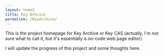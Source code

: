 ```yaml
---
layout: home2
title: Key Arhcive
permalink: /KeyArchive/
---
```

This is the project homepage for Key Archive or Key CAS (actually, I'm not sure what to call it, but it's essentially a no-code web page editor).

I will update the progress of this project and some thoughts here.

